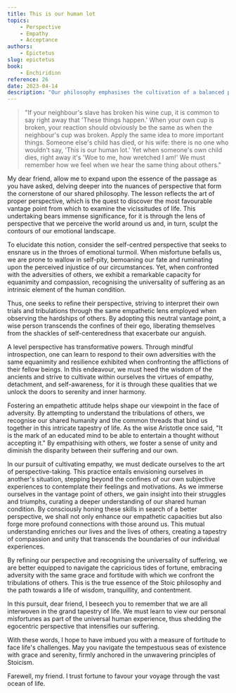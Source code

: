 ```yaml
---
title: This is our human lot
topics:
    - Perspective
    - Empathy
    - Acceptance
authors:
    - Epictetus
slug: epictetus
book:
    - Enchiridion
reference: 26
date: 2023-04-14
description: "Our philosophy emphasises the cultivation of a balanced perspective when facing life's adversities is explored, urging us to view our own misfortunes with the same equanimity we demonstrate when confronted with the adversities others face. By nurturing self-awareness and empathy, we transcend self-centeredness and recognize our shared human condition. These principles guide us towards a life of wisdom, tranquility, and contentment, regardless of the challenges we encounter."
---
```


> "If your neighbour's slave has broken his wine cup, it is common to say right away that 'These things happen.' When your own cup is broken, your reaction should obviously be the same as when the neighbour's cup was broken. Apply the same idea to more important things. Someone else's child has died, or his wife: there is no one who wouldn't say, 'This is our human lot.' Yet when someone's own child dies, right away it's 'Woe to me, how wretched I am!' We must remember how we feel when we hear the same thing about others."

My dear friend, allow me to expand upon the essence of the passage as you have asked, delving deeper into the nuances of perspective that form the cornerstone of our shared philosophy. The lesson reflects the art of proper perspective, which is the quest to discover the most favourable vantage point from which to examine the vicissitudes of life. This undertaking bears immense significance, for it is through the lens of perspective that we perceive the world around us and, in turn, sculpt the contours of our emotional landscape.

To elucidate this notion, consider the self-centred perspective that seeks to ensnare us in the throes of emotional turmoil. When misfortune befalls us, we are prone to wallow in self-pity, bemoaning our fate and ruminating upon the perceived injustice of our circumstances. Yet, when confronted with the adversities of others, we exhibit a remarkable capacity for equanimity and compassion, recognising the universality of suffering as an intrinsic element of the human condition.

Thus, one seeks to refine their perspective, striving to interpret their own trials and tribulations through the same empathetic lens employed when observing the hardships of others. By adopting this neutral vantage point, a wise person transcends the confines of their ego, liberating themselves from the shackles of self-centeredness that exacerbate our anguish.

A level perspective has transformative powers. Through mindful introspection, one can learn to respond to their own adversities with the same equanimity and resilience exhibited when confronting the afflictions of their fellow beings. In this endeavour, we must heed the wisdom of the ancients and strive to cultivate within ourselves the virtues of empathy, detachment, and self-awareness, for it is through these qualities that we unlock the doors to serenity and inner harmony.

Fostering an empathetic attitude helps shape our viewpoint in the face of adversity. By attempting to understand the tribulations of others, we recognise our shared humanity and the common threads that bind us together in this intricate tapestry of life. As the wise Aristotle once said, "It is the mark of an educated mind to be able to entertain a thought without accepting it." By empathising with others, we foster a sense of unity and diminish the disparity between their suffering and our own. 

In our pursuit of cultivating empathy, we must dedicate ourselves to the art of perspective-taking. This practice entails envisioning ourselves in another's situation, stepping beyond the confines of our own subjective experiences to contemplate their feelings and motivations. As we immerse ourselves in the vantage point of others, we gain insight into their struggles and triumphs, curating a deeper understanding of our shared human condition. By consciously honing these skills in search of a better perspective, we shall not only enhance our empathetic capacities but also forge more profound connections with those around us. This mutual understanding enriches our lives and the lives of others, creating a tapestry of compassion and unity that transcends the boundaries of our individual experiences.

By refining our perspective and recognising the universality of suffering, we are better equipped to navigate the capricious tides of fortune, embracing adversity with the same grace and fortitude with which we confront the tribulations of others. This is the true essence of the Stoic philosophy and the path towards a life of wisdom, tranquillity, and contentment.

In this pursuit, dear friend, I beseech you to remember that we are all interwoven in the grand tapestry of life. We must learn to view our personal misfortunes as part of the universal human experience, thus shedding the egocentric perspective that intensifies our suffering. 

With these words, I hope to have imbued you with a measure of fortitude to face life's challenges. May you navigate the tempestuous seas of existence with grace and serenity, firmly anchored in the unwavering principles of Stoicism.

Farewell, my friend. I trust fortune to favour your voyage through the vast ocean of life.
